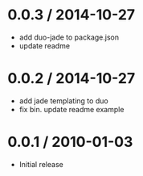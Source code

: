 
0.0.3 / 2014-10-27
==================

  * add duo-jade to package.json
  * update readme

0.0.2 / 2014-10-27
==================

  * add jade templating to duo
  * fix bin. update readme example

0.0.1 / 2010-01-03
==================

  * Initial release
